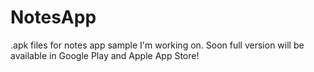# NotesApp
.apk files for notes app sample I'm working on. Soon full version will be available in Google Play and Apple App Store!
